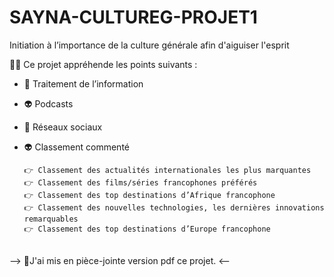 # SAYNA-CULTUREG-PROJET1

Initiation à l’importance de la culture générale afin d'aiguiser l'esprit 

💁‍♀️ Ce projet appréhende les points suivants : 
  - 👾 Traitement de l’information 
  - 👽 Podcasts 
  - 👾 Réseaux sociaux 
  - 👽 Classement commenté 
  
        👉 Classement des actualités internationales les plus marquantes
        👉 Classement des films/séries francophones préférés
        👉 Classement des top destinations d’Afrique francophone 
        👉 Classement des nouvelles technologies, les dernières innovations remarquables 
        👉 Classement des top destinations d’Europe francophone
 <br>
 --> 📌J'ai mis en pièce-jointe version pdf ce projet. <--
